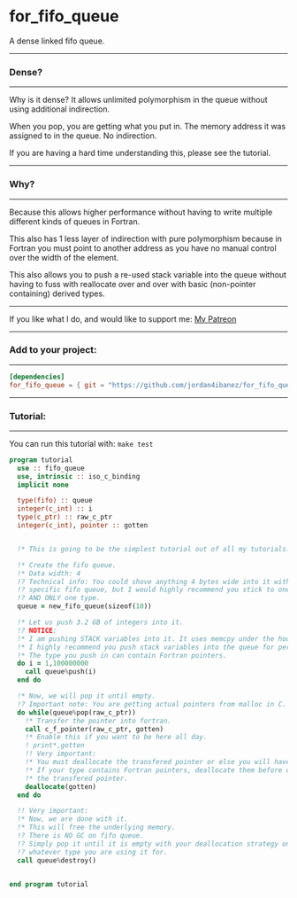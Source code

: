 # for_fifo_queue
A dense linked fifo queue.

-----

### Dense?

-----

Why is it dense? It allows unlimited polymorphism in the queue without using additional indirection.

When you pop, you are getting what you put in. The memory address it was assigned to in the queue. No indirection.

If you are having a hard time understanding this, please see the tutorial.

-----

### Why?

-----

Because this allows higher performance without having to write multiple different kinds of queues in Fortran.

This also has 1 less layer of indirection with pure polymorphism because in Fortran you must point to another address as you have no manual control over the width of the element.

This also allows you to push a re-used stack variable into the queue without having to fuss with reallocate over and over with basic (non-pointer containing) derived types.

-----

If you like what I do, and would like to support me: [My Patreon](https://www.patreon.com/jordan4ibanez)

-----

### Add to your project:

-----

```toml
[dependencies]
for_fifo_queue = { git = "https://github.com/jordan4ibanez/for_fifo_queue" }
```

-----

### Tutorial:

-----

You can run this tutorial with: ``make test``

```fortran
program tutorial
  use :: fifo_queue
  use, intrinsic :: iso_c_binding
  implicit none

  type(fifo) :: queue
  integer(c_int) :: i
  type(c_ptr) :: raw_c_ptr
  integer(c_int), pointer :: gotten


  !* This is going to be the simplest tutorial out of all my tutorials.

  !* Create the fifo queue.
  !* Data width: 4
  !? Technical info: You could shove anything 4 bytes wide into it with this
  !? specific fifo queue, but I would highly recommend you stick to one type
  !? AND ONLY one type.
  queue = new_fifo_queue(sizeof(10))

  !* Let us push 3.2 GB of integers into it.
  !? NOTICE:
  !* I am pushing STACK variables into it. It uses memcpy under the hood.
  !* I highly recommend you push stack variables into the queue for performance.
  !* The type you push in can contain Fortran pointers.
  do i = 1,100000000
    call queue%push(i)
  end do

  !* Now, we will pop it until empty.
  !? Important note: You are getting actual pointers from malloc in C.
  do while(queue%pop(raw_c_ptr))
    !* Transfer the pointer into fortran.
    call c_f_pointer(raw_c_ptr, gotten)
    !* Enable this if you want to be here all day.
    ! print*,gotten
    !! Very important:
    !* You must deallocate the transfered pointer or else you will have a memory leak.
    !* If your type contains Fortran pointers, deallocate them before deallocating
    !* the transfered pointer.
    deallocate(gotten)
  end do

  !! Very important:
  !* Now, we are done with it.
  !* This will free the underlying memory.
  !? There is NO GC on fifo queue.
  !? Simply pop it until it is empty with your deallocation strategy on
  !? whatever type you are using it for.
  call queue%destroy()


end program tutorial
```


